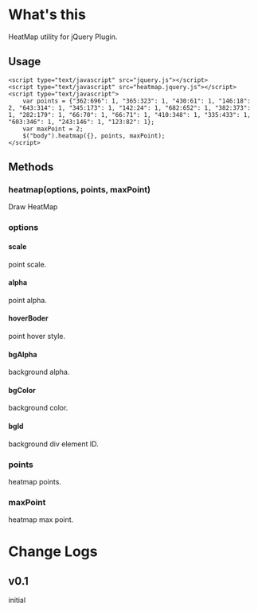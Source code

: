 # What's this
HeatMap utility for jQuery Plugin.

## Usage
	<script type="text/javascript" src="jquery.js"></script>
	<script type="text/javascript" src="heatmap.jquery.js"></script>
	<script type="text/javascript">
		var points = {"362:696": 1, "365:323": 1, "430:61": 1, "146:18": 2, "643:314": 1, "345:173": 1, "142:24": 1, "682:652": 1, "382:373": 1, "282:179": 1, "66:70": 1, "66:71": 1, "410:348": 1, "335:433": 1, "603:346": 1, "243:146": 1, "123:82": 1};
		var maxPoint = 2;
		$("body").heatmap({}, points, maxPoint);
	</script>

## Methods
### heatmap(options, points, maxPoint)
Draw HeatMap

### options
#### scale
point scale.
#### alpha
point alpha.
#### hoverBoder
point hover style.
#### bgAlpha
background alpha.
#### bgColor
background color.
#### bgId
background div element ID.
### points
heatmap points.
### maxPoint
heatmap max point.

# Change Logs
## v0.1
initial

